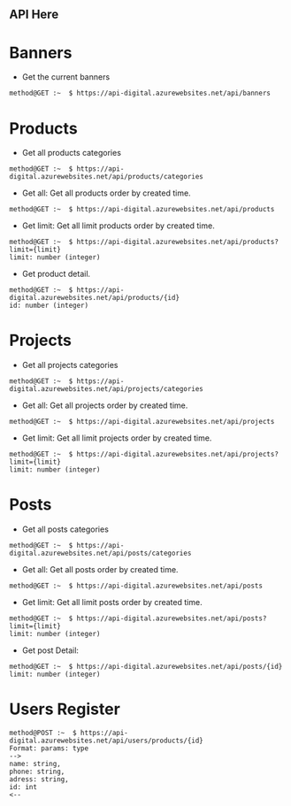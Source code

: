 ## API Here

# Banners 

- Get the current banners 

```console
method@GET :~  $ https://api-digital.azurewebsites.net/api/banners
```


# Products 

- Get all products categories 

```console
method@GET :~  $ https://api-digital.azurewebsites.net/api/products/categories
```

- Get all: Get all products order by created time. 
```console
method@GET :~  $ https://api-digital.azurewebsites.net/api/products
```

- Get limit: Get all limit products order by created time. 
```console
method@GET :~  $ https://api-digital.azurewebsites.net/api/products?limit={limit}
limit: number (integer)
```

- Get product detail. 
```console
method@GET :~  $ https://api-digital.azurewebsites.net/api/products/{id}
id: number (integer)
```

# Projects

- Get all projects categories 

```console
method@GET :~  $ https://api-digital.azurewebsites.net/api/projects/categories
```

- Get all: Get all projects order by created time. 
```console
method@GET :~  $ https://api-digital.azurewebsites.net/api/projects
```

- Get limit: Get all limit projects order by created time. 
```console
method@GET :~  $ https://api-digital.azurewebsites.net/api/projects?limit={limit}
limit: number (integer)
```


# Posts

- Get all posts categories 

```console
method@GET :~  $ https://api-digital.azurewebsites.net/api/posts/categories
```

- Get all: Get all posts order by created time. 
```console
method@GET :~  $ https://api-digital.azurewebsites.net/api/posts
```

- Get limit: Get all limit posts order by created time. 
```console
method@GET :~  $ https://api-digital.azurewebsites.net/api/posts?limit={limit}
limit: number (integer)
```


- Get post Detail: 
```console
method@GET :~  $ https://api-digital.azurewebsites.net/api/posts/{id}
limit: number (integer)
```

# Users Register 
```console
method@POST :~  $ https://api-digital.azurewebsites.net/api/users/products/{id}
Format: params: type
-->
name: string,
phone: string,
adress: string,
id: int
<--
```
